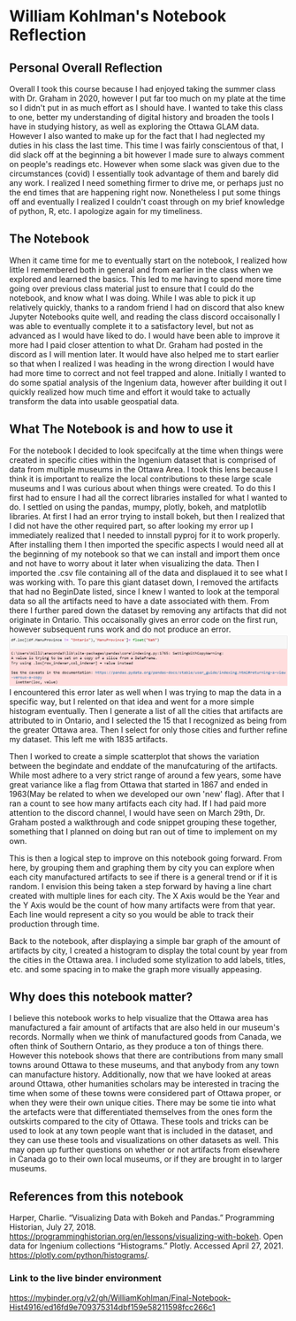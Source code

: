 # William Kohlman's Notebook Reflection

## Personal Overall Reflection
Overall I took this course because I had enjoyed taking the summer class with Dr. Graham in 2020, however I put far too much on my plate at the time so I didn't put in as much effort as I should have. I wanted to take this class to one, better my understanding of digital history and broaden the tools I have in studying history, as well as exploring the Ottawa GLAM data. However I also wanted to make up for the fact that I had neglected my duties in his class the last time. This time I was fairly conscientous of that, I did slack off at the beginning a bit however I made sure to always comment on people's readings etc. However when some slack was given due to the circumstances (covid) I essentially took advantage of them and barely did any work. I realized I need something firmer to drive me, or perhaps just no the end times that are happening right now. Nonetheless I put some things off and eventually I realized I couldn't coast through on my brief knowledge of python, R, etc. I apologize again for my timeliness.

## The Notebook
When it came time for me to eventually start on the notebook, I realized how little I remembered both in general and from earlier in the class when we explored and learned the basics. This led to me having to spend more time going over previous class material just to ensure that I could do the notebook, and know what I was doing. While I was able to pick it up relatively quickly, thanks to a random friend I had on discord that also knew Jupyter Notebooks quite well, and reading the class discord occaisonally I was able to eventually complete it to a satisfactory level, but not as advanced as I would have liked to do. I would have been able to improve it more had I paid closer attention to what Dr. Graham had posted in the discord as I will mention later. It would have also helped me to start earlier so that when I realized I was heading in the wrong direction I would have had more time to correct and not feel trapped and alone. Initially I wanted to do some spatial analysis of the Ingenium data, however after building it out I quickly realized how much time and effort it would take to actually transform the data into usable geospatial data.

## What The Notebook is and how to use it
For the notebook I decided to look specifcally at the time when things were created in specific cities within the Ingenium dataset that is comprised of data from multiple museums in the Ottawa Area. I took this lens because I think it is important to realize the local contributions to these large scale museums and I was curious about when things were created. To do this I first had to ensure I had all the correct libraries installed for what I wanted to do. I settled on using the pandas, mumpy, plotly, bokeh, and matplotlib libraries. At first I had an error trying to install bokeh, but then I realized that I did not have the other required part, so after looking my error up I immediately realized that I needed to innstall pyproj for it to work properly. After installing them I then imported the specific aspects I would need all at the beginning of my notebook so that we can install and import them once and not have to worry about it later when visualizing the data. Then I imported the .csv file containing all of the data and displaued it to see what I was working with. To pare this giant dataset down, I removed the artifacts that had no BeginDate listed, since I knew I wanted to look at the temporal data so all the artifacts need to have a date associated with them. From there I further pared down the dataset by removing any artifacts that did not originate in Ontario. 
This occaisonally gives an error code on the first run, however subsequent runs work and do not produce an error. 
![alt-descriptive-text](Kohlman-Figure1.png)
I encountered this error later as well when I was trying to map the data in a specific way, but I relented on that idea and went for a more simple histogram eventually.
Then I generate a list of all the cities that artifacts are attributed to in Ontario, and I selected the 15 that I recognized as being from the greater Ottawa area. Then I select for only those cities and further refine my dataset. This left me with 1835 artifacts.

Then I worked to create a simple scatterplot that shows the variation between the begindate and enddate of the manufcaturing of the artifacts. While most adhere to a very strict range of around a few years, some have great variance like a flag from Ottawa that started in 1867 and ended in 1963(May be related to when we developed our own 'new' flag). After that I ran a count to see how many artifacts each city had. If I had paid more attention to the discord channel, I would have seen on March 29th, Dr. Graham posted a walkthrough and code snippet grouping these together, something that I planned on doing but ran out of time to implement on my own.

This is then a logical step to improve on this notebook going forward. From here, by grouping them and graphing them by city you can explore when each city manufactured artifacts to see if there is a general trend or if it is random. I envision this being taken a step forward by having a line chart created with multiple lines for each city. The X Axis would be the Year and the Y Axis would be the count of how many artifacts were from that year. Each line would represent a city so you would be able to track their production through time.

Back to the notebook, after displaying a simple bar graph of the amount of artifacts by city, I created a histogram to display the total count by year from the cities in the Ottawa area. I included some stylization to add labels, titles, etc. and some spacing in to make the graph more visually appeasing.


## Why does this notebook matter?
I believe this notebook works to help visualize that the Ottawa area has manufactured a fair amount of artifacts that are also held in our museum's records. Normally when we think of manufactured goods from Canada, we often think of Southern Ontario, as they produce a ton of things there. However this notebook shows that there are contributions from many small towns around Ottawa to these museums, and that anybody from any town can manufacture history. Additionally, now that we have looked at areas around Ottawa, other humanities scholars may be interested in tracing the time when some of these towns were considered part of Ottawa proper, or when they were their own unique cities. There may be some tie into what the artefacts were that differentiated themselves from the ones form the outskirts compared to the city of Ottawa. These tools and tricks can be used to look at any town people want that is included in the dataset, and they can use these tools and visualizations on other datasets as well. This may open up further questions on whether or not artifacts from elsewhere in Canada go to their own local museums, or if they are brought in to larger museums.

## References from this notebook
Harper, Charlie. “Visualizing Data with Bokeh and Pandas.” Programming Historian, July 27, 2018. https://programminghistorian.org/en/lessons/visualizing-with-bokeh. 
Open data for Ingenium collections
“Histograms.” Plotly. Accessed April 27, 2021. https://plotly.com/python/histograms/. 

### Link to the live binder environment
https://mybinder.org/v2/gh/WilliamKohlman/Final-Notebook-Hist4916/ed16fd9e709375314dbf159e58211598fcc266c1 

